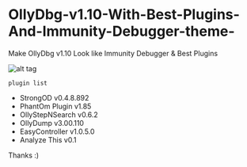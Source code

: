 # OllyDbg-v1.10-With-Best-Plugins-And-Immunity-Debugger-theme-
Make OllyDbg v1.10 Look like Immunity Debugger &amp; Best Plugins


![alt tag](https://github.com/romanzaikin/OllyDbg-v1.10-With-Best-Plugins-And-Immunity-Debugger-theme-/blob/master/ollydbg.JPG)

```plugin list```

- StrongOD v0.4.8.892
- PhantOm Plugin v1.85
- OllyStepNSearch v0.6.2
- OllyDump v3.00.110
- EasyController v1.0.5.0
- Analyze This v0.1

Thanks :)

